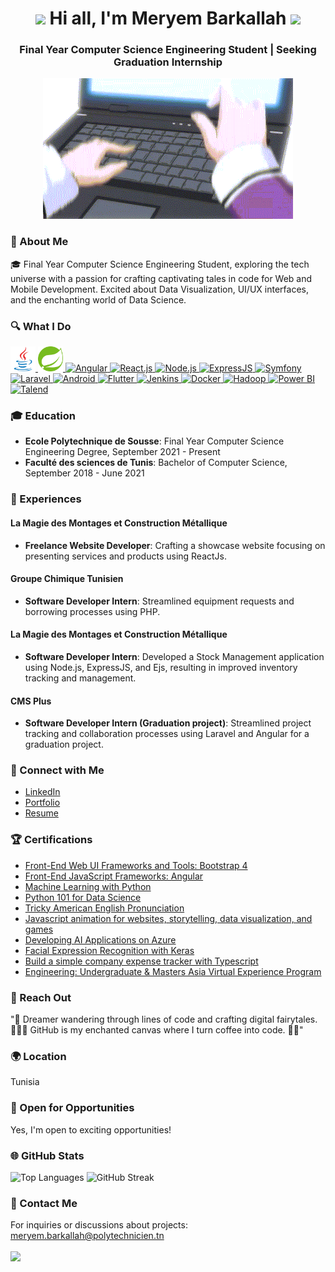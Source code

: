 <h1 align="center"> <img src="https://raw.githubusercontent.com/innng/innng/master/assets/kyubey.gif" height="40" />
 Hi all, I'm Meryem Barkallah <img src="https://raw.githubusercontent.com/innng/innng/master/assets/kyubey.gif" height="40" />


</h1>
<h3 align="center">Final Year Computer Science Engineering Student | Seeking Graduation Internship</h3>
<div align="center"> <img src="giphy.gif"> </div>

### 🌟 About Me
🎓 Final Year Computer Science Engineering Student, exploring the tech universe with a passion for crafting captivating tales in code for Web and Mobile Development. Excited about Data Visualization, UI/UX interfaces, and the enchanting world of Data Science.

### 🔍 What I Do
<p align="left">
  <a href="https://raw.githubusercontent.com/devicons/devicon/master/icons/java/java-original.svg" target="_blank" rel="noreferrer"> <img src="https://raw.githubusercontent.com/devicons/devicon/master/icons/java/java-original.svg" alt="Java Swing" width="40" height="40"/> </a>
  <a href="https://raw.githubusercontent.com/devicons/devicon/master/icons/spring/spring-original.svg" target="_blank" rel="noreferrer"> <img src="https://raw.githubusercontent.com/devicons/devicon/master/icons/spring/spring-original.svg" alt="Spring Boot" width="40" height="40"/> </a>
  <a href="https://angular.io/" target="_blank" rel="noreferrer"> <img src="https://angular.io/assets/images/logos/angular/angular.svg" alt="Angular" width="40" height="40"/> </a>
  <a href="https://reactjs.org/" target="_blank" rel="noreferrer"> <img src="https://www.vectorlogo.zone/logos/reactjs/reactjs-icon.svg" alt="React.js" width="40" height="40"/> </a>
  <a href="https://nodejs.org/" target="_blank" rel="noreferrer"> <img src="https://www.vectorlogo.zone/logos/nodejs/nodejs-icon.svg" alt="Node.js" width="40" height="40"/> </a>
  <a href="https://expressjs.com/" target="_blank" rel="noreferrer"> <img src="https://www.vectorlogo.zone/logos/expressjs/expressjs-icon.svg" alt="ExpressJS" width="40" height="40"/> </a>
  <a href="https://symfony.com/" target="_blank" rel="noreferrer"> <img src="https://www.vectorlogo.zone/logos/symfony/symfony-icon.svg" alt="Symfony" width="40" height="40"/> </a>
  <a href="https://laravel.com/" target="_blank" rel="noreferrer"> <img src="https://www.vectorlogo.zone/logos/laravel/laravel-icon.svg" alt="Laravel" width="40" height="40"/> </a>
  <a href="https://developer.android.com/" target="_blank" rel="noreferrer"> <img src="https://www.vectorlogo.zone/logos/android/android-icon.svg" alt="Android" width="40" height="40"/> </a>
  <a href="https://flutter.dev/" target="_blank" rel="noreferrer"> <img src="https://www.vectorlogo.zone/logos/flutterio/flutterio-icon.svg" alt="Flutter" width="40" height="40"/> </a>
  <a href="https://jenkins.io/" target="_blank" rel="noreferrer"> <img src="https://www.vectorlogo.zone/logos/jenkins/jenkins-icon.svg" alt="Jenkins" width="40" height="40"/> </a>
  <a href="https://www.docker.com/" target="_blank" rel="noreferrer"> <img src="https://www.vectorlogo.zone/logos/docker/docker-icon.svg" alt="Docker" width="40" height="40"/> </a>
  <a href="https://hadoop.apache.org/" target="_blank" rel="noreferrer"> <img src="https://www.vectorlogo.zone/logos/apache_hadoop/apache_hadoop-icon.svg" alt="Hadoop" width="40" height="40"/> </a>
  <a href="https://powerbi.microsoft.com/" target="_blank" rel="noreferrer"> <img src="https://www.vectorlogo.zone/logos/microsoft_powerbi/microsoft_powerbi-icon.svg" alt="Power BI" width="40" height="40"/> </a>
  <a href="https://www.talend.com/" target="_blank" rel="noreferrer"> <img src="https://www.vectorlogo.zone/logos/talend/talend-icon.svg" alt="Talend" width="40" height="40"/> </a>
  <!-- Add other icons for any additional technologies -->
</p>



### 🎓 Education
- **Ecole Polytechnique de Sousse**: Final Year Computer Science Engineering Degree, September 2021 - Present
- **Faculté des sciences de Tunis**: Bachelor of Computer Science, September 2018 - June 2021

### 💼 Experiences
#### La Magie des Montages et Construction Métallique
- **Freelance Website Developer**: Crafting a showcase website focusing on presenting services and products using ReactJs.

#### Groupe Chimique Tunisien
- **Software Developer Intern**: Streamlined equipment requests and borrowing processes using PHP.

#### La Magie des Montages et Construction Métallique
- **Software Developer Intern**: Developed a Stock Management application using Node.js, ExpressJS, and Ejs, resulting in improved inventory tracking and management.
  
#### CMS Plus
- **Software Developer Intern (Graduation project)**: Streamlined project tracking and collaboration processes using Laravel and Angular for a graduation project.

### 🔗 Connect with Me
- [LinkedIn](https://www.linkedin.com/in/meryem-barkallah-71462215a/)
- [Portfolio](https://merry-dreamscape-portfolio.vercel.app/)
- [Resume](https://drive.google.com/file/d/1XyLNQNmkUXbmbyZYU1evPoI3Iw9xqxUr/view)

### 🏆 Certifications
- [Front-End Web UI Frameworks and Tools: Bootstrap 4](https://www.coursera.org/account/accomplishments/verify/QERX67DJH79G)
- [Front-End JavaScript Frameworks: Angular](https://www.coursera.org/account/accomplishments/verify/Y5S2Z8GJBK6B)
- [Machine Learning with Python](https://www.coursera.org/account/accomplishments/verify/3GK3QKHY3X85)
- [Python 101 for Data Science](https://courses.cognitiveclass.ai/certificates/7a4c426dcd1448ddb6898ea1e478bde6)
- [Tricky American English Pronunciation](https://www.coursera.org/account/accomplishments/verify/4JPVF6YQ56N2)
- [Javascript animation for websites, storytelling, data visualization, and games](https://www.coursera.org/account/accomplishments/verify/RS9PC65H5JAD)
- [Developing AI Applications on Azure](https://www.coursera.org/account/accomplishments/verify/XLBGJE42WT65)
- [Facial Expression Recognition with Keras](https://www.coursera.org/account/accomplishments/verify/ZF59V6QTKGTU)
- [Build a simple company expense tracker with Typescript](https://www.coursera.org/account/accomplishments/verify/S3FX2DW394E6)
- [Engineering: Undergraduate & Masters Asia Virtual Experience Program](https://insidesherpa.s3.amazonaws.com/completion-certificates/Microsoft/ms2CK9b2SCWGXwPMS_Microsoft_4xdexwSm77upkC2ma_completion_certificate.pdf)

### 🌟 Reach Out
"🌟 Dreamer wandering through lines of code and crafting digital fairytales. 🧚‍♀️✨ GitHub is my enchanted canvas where I turn coffee into code. 🚀✨"

### 🌍 Location
Tunisia

### 🚀 Open for Opportunities
Yes, I'm open to exciting opportunities!

### 🌐 GitHub Stats
![Top Languages](https://github-readme-stats.vercel.app/api/top-langs?username=meryembarkallah21&show_icons=true&locale=en&layout=compact)
![GitHub Streak](https://github-readme-streak-stats.herokuapp.com/?user=[meryembarkallah21])


### 📧 Contact Me
For inquiries or discussions about projects: meryem.barkallah@polytechnicien.tn
<br><br>
<img src="https://raw.githubusercontent.com/innng/innng/master/assets/kyubey.gif" height="40" />
<br><br><br>
